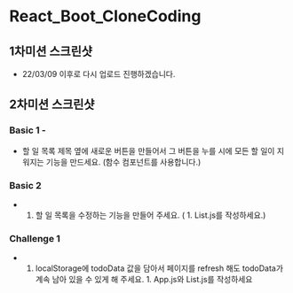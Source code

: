 # React_Boot_CloneCoding


## 1차미션 스크린샷

- 22/03/09 이후로 다시 업로드 진행하겠습니다.

## 2차미션 스크린샷

### Basic 1 -
- 할 일 목록 제목 옆에 새로운 버튼을 만들어서 그 버튼을 누를 시에 모든 할 일이 지워지는 기능을 만드세요. (함수 컴포넌트를 사용합니다.)

### Basic 2 
- 1. 할 일 목록을 수정하는 기능을 만들어 주세요. ( 1. List.js를 작성하세요.)

### Challenge 1 
-  1. localStorage에 todoData 값을 담아서 페이지를 refresh 해도 todoData가 계속 남아 있을 수 있게 해 주세요.    1. App.js와 List.js를 작성하세요 
 
